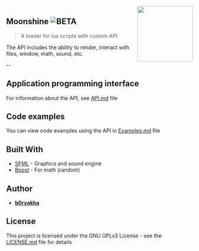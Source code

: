 <img src="resources/icon.ico" align="right" width="150" />

## Moonshine ![BETA](https://img.shields.io/static/v1?label=stage&message=beta&color=orange)
> A loader for lua scripts with custom API.

The API includes the ability to render, interact with files, window, math, sound, etc.

--

## Application programming interface
For information about the API, see [API.md](API.md) file

## Code examples
You can view code examples using the API in [Examples.md](Examples.md) file

## Built With
- [SFML](https://www.sfml-dev.org/) - Graphics and sound engine
- [Boost](https://www.boost.org/) - For math (random)

## Author
- **[b0ryakha](https://github.com/b0ryakha)**

## License
This project is licensed under the GNU GPLv3 License - see the [LICENSE.md](LICENSE.md) file for details
